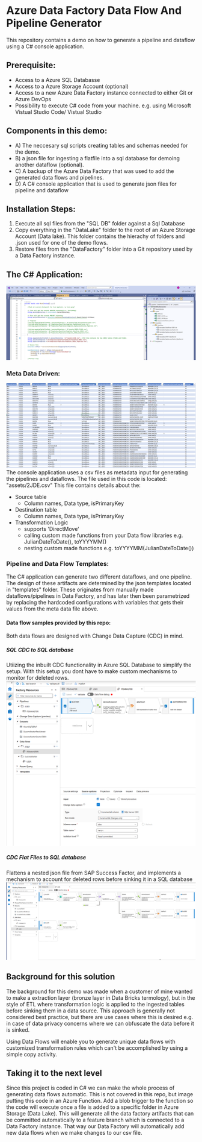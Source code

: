 # Azure Data Factory Data Flow And Pipeline Generator
This repository contains a demo on how to generate a pipeline and dataflow using a C# console application.

## Prerequisite:
- Access to a Azure SQL Databasse
- Access to a Azure Storage Account (optional)
- Access to a new Azure Data Factory instance connected to either Git or Azure DevOps
- Possibility to execute C# code from your machine. e.g. using Microsoft Vistual Studio Code/ Vistual Studio

## Components in this demo:
- A) The neccesary sql scripts creating tables and schemas needed for the demo. 
- B) a json file for ingesting a flatfile into a sql database for demoing another dataflow (optional). 
- C) A backup of the Azure Data Factory that was used to add the generated data flows and pipelines. 
- D) A C# console application that is used to generate json files for pipeline and dataflow

## Installation Steps:
1) Execute all sql files from the "SQL DB" folder against a Sql Database
2) Copy everything in the "DataLake" folder to the root of an Azure Storage Account (Data lake). This folder contains the hierachy of folders and .json used for one of the demo flows.
3) Restore files from the "DataFactory" folder into a Git repository used by a Data Factory instance.

## The C# Application:
![plot](./Screenshots/CSharpApp_GenerateDataFlowAndPipeLines.png)
### Meta Data Driven:
![plot](./Screenshots/MetaDataInputThatDrivesTheCsharpApp.png)
The console application uses a csv files as metadata input for generating the pipelines and dataflows. The file used in this code is located: "assets/2JDE.csv"
This file contains details about the:
- Source table
  - Column names, Data type, isPrimaryKey
- Destination table
  - Column names, Data type, isPrimaryKey
- Transformation Logic
   - supports 'DirectMove'
   - calling custom made functions from your Data flow libraries e.g. JulianDateToDate(), toYYYYMM()
   - nesting custom made functions e.g. toYYYYMM(JulianDateToDate())

### Pipeline and Data Flow Templates:
The C# application can generate two different dataflows, and one pipeline. The design of these artifacts are determined by the json templates located in "templates" folder.
These originates from manually made dataflows/pipelines in Data Factory, and has later then been parametrized by replacing the hardcoded configurations with variables that gets their values from the meta data file above.

#### Data flow samples provided by this repo:
Both data flows are designed with Change Data Capture (CDC) in mind.

##### SQL CDC to SQL database
Utiizing the inbuilt CDC functionality in Azure SQL Database to simplify the setup. With this setup you dont have to make custom mechanisms to monitor for deleted rows.
![plot](./Screenshots/SampleOfGeneratedDataFlow1_SQL.png)

##### CDC Flat Files to SQL database
Flattens a nested json file from SAP Success Factor, and implements a mechanism to account for deleted rows before sinking it in a SQL database
![plot](./Screenshots/SampleOfGeneratedDataFlow2_FlatFiles.png)

## Background for this solution
The background for this demo was made when a customer of mine wanted to make a extraction layer (bronze layer in Data Bricks termology), but in the style of ETL where transformation logic is applied to the ingested tables before sinking them in a data source.
This approach is generally not considered best practice, but there are use cases where this is desired e.g. in case of data privacy concerns where we can obfuscate the data before it is sinked.

Using Data Flows will enable you to generate unique data flows with customized transformation rules which can't be accomplished by using a simple copy activity.

## Taking it to the next level
Since this project is coded in C# we can make the whole process of generating data flows automatic. This is not covered in this repo, but image putting this code in an Azure Function. Add a blob trigger to the function so the code will execute once a file is added to a specific folder in Azure Storage (Data Lake). This will generate all the data factory artifacts that can be committed automatically to a feature branch which is connected to a Data Factory instance. That way our Data Factory will automatically add new data flows when we make changes to our csv file. 
